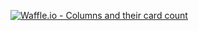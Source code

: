 [![Waffle.io - Columns and their card count](https://badge.waffle.io/GuerraUTFPR/ProjEng2.svg?columns=all)](https://waffle.io/GuerraUTFPR/ProjEng2)
